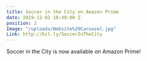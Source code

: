 ```yaml
---
title: Soccer in the City on Amazon Prime
date: 2019-12-02 18:49:00 Z
position: 2
Image: "/uploads/Website%20Carousel.jpg"
Link: http://bit.ly/SoccerInTheCity
---
```


Soccer in the City is now available on Amazon Prime!